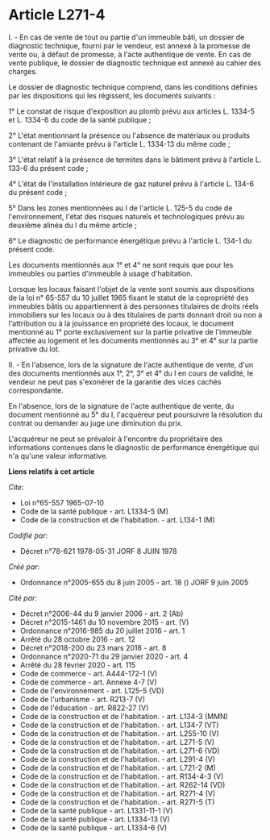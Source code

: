 # Article L271-4

I. - En cas de vente de tout ou partie d'un immeuble bâti, un dossier de diagnostic technique, fourni par le vendeur, est
annexé à la promesse de vente ou, à défaut de promesse, à l'acte authentique de vente. En cas de vente publique, le dossier
de diagnostic technique est annexé au cahier des charges.

Le dossier de diagnostic technique comprend, dans les conditions définies par les dispositions qui les régissent, les
documents suivants :

1° Le constat de risque d'exposition au plomb prévu aux articles L. 1334-5 et L. 1334-6 du code de la santé publique ;

2° L'état mentionnant la présence ou l'absence de matériaux ou produits contenant de l'amiante prévu à l'article L. 1334-13
du même code ;

3° L'état relatif à la présence de termites dans le bâtiment prévu à l'article L. 133-6 du présent code ;

4° L'état de l'installation intérieure de gaz naturel prévu à l'article L. 134-6 du présent code ;

5° Dans les zones mentionnées au I de l'article L. 125-5 du code de l'environnement, l'état des risques naturels et
technologiques prévu au deuxième alinéa du I du même article ;

6° Le diagnostic de performance énergétique prévu à l'article L. 134-1 du présent code.

Les documents mentionnés aux 1° et 4° ne sont requis que pour les immeubles ou parties d'immeuble à usage d'habitation.

Lorsque les locaux faisant l'objet de la vente sont soumis aux dispositions de la loi n° 65-557 du 10 juillet 1965 fixant le
statut de la copropriété des immeubles bâtis ou appartiennent à des personnes titulaires de droits réels immobiliers sur les
locaux ou à des titulaires de parts donnant droit ou non à l'attribution ou à la jouissance en propriété des locaux, le
document mentionné au 1° porte exclusivement sur la partie privative de l'immeuble affectée au logement et les documents
mentionnés au 3° et 4° sur la partie privative du lot.

II. - En l'absence, lors de la signature de l'acte authentique de vente, d'un des documents mentionnés aux 1°, 2°, 3° et 4°
du I en cours de validité, le vendeur ne peut pas s'exonérer de la garantie des vices cachés correspondante.

En l'absence, lors de la signature de l'acte authentique de vente, du document mentionné au 5° du I, l'acquéreur peut
poursuivre la résolution du contrat ou demander au juge une diminution du prix.

L'acquéreur ne peut se prévaloir à l'encontre du propriétaire des informations contenues dans le diagnostic de performance
énergétique qui n'a qu'une valeur informative.

**Liens relatifs à cet article**

_Cite_:

  - Loi n°65-557 1965-07-10
  - Code de la santé publique - art. L1334-5 (M)
  - Code de la construction et de l'habitation. - art. L134-1 (M)

_Codifié par_:

  - Décret n°78-621 1978-05-31 JORF 8 JUIN 1978

_Créé par_:

  - Ordonnance n°2005-655 du 8 juin 2005 - art. 18 () JORF 9 juin 2005

_Cité par_:

  - Décret n°2006-44 du 9 janvier 2006 - art. 2 (Ab)
  - Décret n°2015-1461 du 10 novembre 2015 - art. (V)
  - Ordonnance n°2016-985 du 20 juillet 2016 - art. 1
  - Arrêté du 28 octobre 2016 - art. 12
  - Décret n°2018-200 du 23 mars 2018 - art. 8
  - Ordonnance n°2020-71 du 29 janvier 2020 - art. 4
  - Arrêté du 28 février 2020 - art. 115
  - Code de commerce - art. A444-172-1 (V)
  - Code de commerce - art. Annexe 4-7 (V)
  - Code de l'environnement - art. L125-5 (VD)
  - Code de l'urbanisme - art. R213-7 (V)
  - Code de l'éducation - art. R822-27 (V)
  - Code de la construction et de l'habitation. - art. L134-3 (MMN)
  - Code de la construction et de l'habitation. - art. L134-7 (VT)
  - Code de la construction et de l'habitation. - art. L255-10 (V)
  - Code de la construction et de l'habitation. - art. L271-5 (V)
  - Code de la construction et de l'habitation. - art. L271-6 (VD)
  - Code de la construction et de l'habitation. - art. L291-4 (V)
  - Code de la construction et de l'habitation. - art. L721-2 (M)
  - Code de la construction et de l'habitation. - art. R134-4-3 (V)
  - Code de la construction et de l'habitation. - art. R262-14 (VD)
  - Code de la construction et de l'habitation. - art. R271-4 (V)
  - Code de la construction et de l'habitation. - art. R271-5 (T)
  - Code de la santé publique - art. L1331-11-1 (V)
  - Code de la santé publique - art. L1334-13 (V)
  - Code de la santé publique - art. L1334-6 (V)
